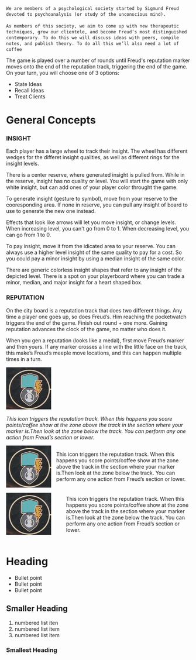 ```
We are members of a psychological society started by Sigmund Freud devoted to psychoanalysis (or study of the unconscious mind). 

As members of this society, we aim to come up with new therapeutic techniques, grow our clientele, and become Freud’s most distinguished contemporary. To do this we will discuss ideas with peers, compile notes, and publish theory. To do all this we’ll also need a lot of coffee
```

The game is played over a number of rounds until Freud's reputation marker moves onto the end of the reputation track, triggering the end of the game. On your turn, you will choose one of 3 options:
- State Ideas
- Recall Ideas
- Treat Clients

# General Concepts
### INSIGHT
Each player has a large wheel to track their insight. The wheel has different wedges for the differet insight qualities, as well as different rings for the insight levels.

There is a center reserve, where generated insight is pulled from. While in the reserve, insight has no quality or level. You will start the game with only white insight, but can add ones of your player color throught the game.

To generate insight (gesture to symbol), move from your reserve to the cooresponding area. If none in reserve, you can pull any insight of board to use to generate the new one instead.

Effects that look like arrows will let you move insight, or change levels. When increasing level, you can't go from 0 to 1. When decreasing level, you can go from 1 to 0.

To pay insight, move it from the idicated area to your reserve. You can always use a higher level insight of the same quality to pay for a cost. So you could pay a minor insight by using a median insight of the same color.

There are generic colorless insight shapes that refer to any insight of the depicted level. There is a spot on your playerboard where you can trade a minor, median, and major insight for a heart shaped box.

### REPUTATION
On the city board is a reputation track that does two different things. Any time a player one goes up, so does Freud’s. Him reaching the pocketwatch triggers the end of the game. Finish out round + one more. Gaining reputation advances the clock of the game, no matter who does it.

When you gen a reputation (looks like a medal), first move Freud’s marker and then yours. If any marker crosses a line with the little face on the track, this make’s Freud’s meeple move locations, and this can happen multiple times in a turn.

![activate rep track](images/um_activate_rep_track.png)

*This icon triggers the reputation track. When this happens you score points/coffee show at the zone above the track in the section where your marker is.Then look at the zone below the track. You can perform any one action from Freud’s section or lower.*

<div style="display: flex; align-items: center; gap: 1em;">

  <img src="images/um_activate_rep_track.png" alt="Example" width="150"/>

  <div>
    <p>This icon triggers the reputation track. When this happens you score points/coffee show at the zone above the track in the section where your marker is.Then look at the zone below the track. You can perform any one action from Freud’s section or lower.</p>
  </div>

</div>

<div markdown style="display: grid; grid-template-columns: 150px 1fr; gap: 1em; align-items: center;">

![Icon](images/um_activate_rep_track.png)

This icon triggers the reputation track. When this happens you score points/coffee show at the zone above the track in the section where your marker is.Then look at the zone below the track. You can perform any one action from Freud’s section or lower.

</div>


# Heading
- Bullet point
- Bullet point
- Bullet point

## Smaller Heading
1. numbered list iten
2. numbered list item
3. numbered list item

### Smallest Heading